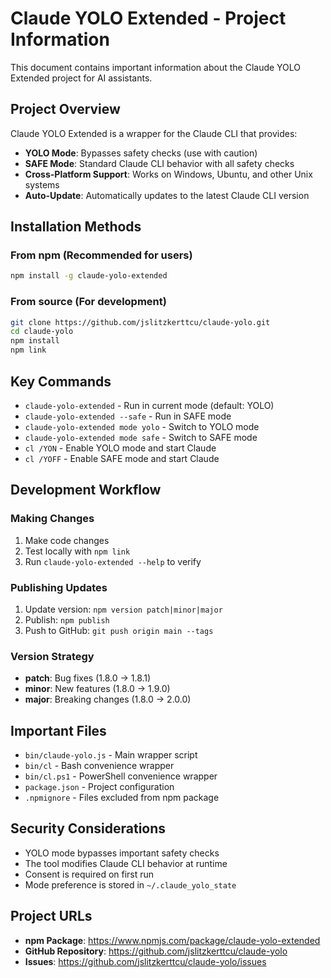 # Claude YOLO Extended - Project Information

This document contains important information about the Claude YOLO Extended project for AI assistants.

## Project Overview

Claude YOLO Extended is a wrapper for the Claude CLI that provides:
- **YOLO Mode**: Bypasses safety checks (use with caution)
- **SAFE Mode**: Standard Claude CLI behavior with all safety checks
- **Cross-Platform Support**: Works on Windows, Ubuntu, and other Unix systems
- **Auto-Update**: Automatically updates to the latest Claude CLI version

## Installation Methods

### From npm (Recommended for users)
```bash
npm install -g claude-yolo-extended
```

### From source (For development)
```bash
git clone https://github.com/jslitzkerttcu/claude-yolo.git
cd claude-yolo
npm install
npm link
```

## Key Commands

- `claude-yolo-extended` - Run in current mode (default: YOLO)
- `claude-yolo-extended --safe` - Run in SAFE mode
- `claude-yolo-extended mode yolo` - Switch to YOLO mode
- `claude-yolo-extended mode safe` - Switch to SAFE mode
- `cl /YON` - Enable YOLO mode and start Claude
- `cl /YOFF` - Enable SAFE mode and start Claude

## Development Workflow

### Making Changes

1. Make code changes
2. Test locally with `npm link`
3. Run `claude-yolo-extended --help` to verify

### Publishing Updates

1. Update version: `npm version patch|minor|major`
2. Publish: `npm publish`
3. Push to GitHub: `git push origin main --tags`

### Version Strategy

- **patch**: Bug fixes (1.8.0 -> 1.8.1)
- **minor**: New features (1.8.0 -> 1.9.0)
- **major**: Breaking changes (1.8.0 -> 2.0.0)

## Important Files

- `bin/claude-yolo.js` - Main wrapper script
- `bin/cl` - Bash convenience wrapper
- `bin/cl.ps1` - PowerShell convenience wrapper
- `package.json` - Project configuration
- `.npmignore` - Files excluded from npm package

## Security Considerations

- YOLO mode bypasses important safety checks
- The tool modifies Claude CLI behavior at runtime
- Consent is required on first run
- Mode preference is stored in `~/.claude_yolo_state`

## Project URLs

- **npm Package**: https://www.npmjs.com/package/claude-yolo-extended
- **GitHub Repository**: https://github.com/jslitzkerttcu/claude-yolo
- **Issues**: https://github.com/jslitzkerttcu/claude-yolo/issues